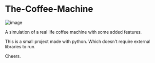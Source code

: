 # The-Coffee-Machine
![image](https://github.com/Bravo-ZR/The-Coffee-Machine/assets/102037087/e6d9465a-d2ab-46ed-8a41-a61a830f0c6f)

A simulation of a real life coffee machine with some added features.

This is a small project made with python. Which doesn't require external libraries to run.

Cheers.
